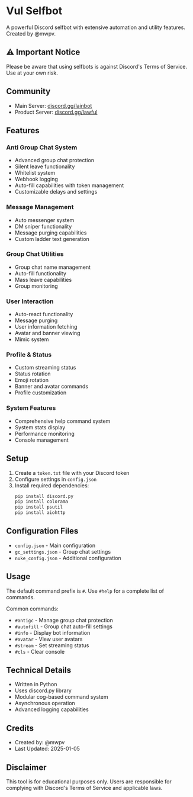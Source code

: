 # Vul Selfbot

A powerful Discord selfbot with extensive automation and utility features. Created by @mwpv.

## ⚠️ Important Notice
Please be aware that using selfbots is against Discord's Terms of Service. Use at your own risk.

## Community
- Main Server: [discord.gg/lainbot](https://discord.gg/lainbot)
- Product Server: [discord.gg/lawful](https://discord.gg/lawful)

## Features

### Anti Group Chat System
- Advanced group chat protection
- Silent leave functionality
- Whitelist system
- Webhook logging
- Auto-fill capabilities with token management
- Customizable delays and settings

### Message Management
- Auto messenger system
- DM sniper functionality
- Message purging capabilities
- Custom ladder text generation

### Group Chat Utilities
- Group chat name management
- Auto-fill functionality
- Mass leave capabilities
- Group monitoring

### User Interaction
- Auto-react functionality
- Message purging
- User information fetching
- Avatar and banner viewing
- Mimic system

### Profile & Status
- Custom streaming status
- Status rotation
- Emoji rotation
- Banner and avatar commands
- Profile customization

### System Features
- Comprehensive help command system
- System stats display
- Performance monitoring
- Console management

## Setup

1. Create a `token.txt` file with your Discord token
2. Configure settings in `config.json`
3. Install required dependencies:
   ```bash
   pip install discord.py
   pip install colorama
   pip install psutil
   pip install aiohttp
   ```

## Configuration Files
- `config.json` - Main configuration
- `gc_settings.json` - Group chat settings
- `nuke_config.json` - Additional configuration

## Usage

The default command prefix is `#`. Use `#help` for a complete list of commands.

Common commands:
- `#antigc` - Manage group chat protection
- `#autofill` - Group chat auto-fill settings
- `#info` - Display bot information
- `#avatar` - View user avatars
- `#stream` - Set streaming status
- `#cls` - Clear console

## Technical Details
- Written in Python
- Uses discord.py library
- Modular cog-based command system
- Asynchronous operation
- Advanced logging capabilities

## Credits
- Created by: @mwpv
- Last Updated: 2025-01-05

## Disclaimer
This tool is for educational purposes only. Users are responsible for complying with Discord's Terms of Service and applicable laws.
